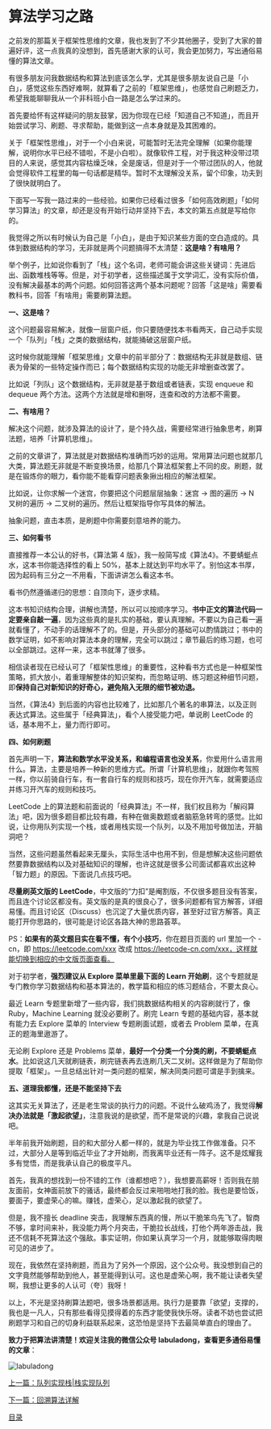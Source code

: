 # 算法学习之路

之前发的那篇关于框架性思维的文章，我也发到了不少其他圈子，受到了大家的普遍好评，这一点我真的没想到，首先感谢大家的认可，我会更加努力，写出通俗易懂的算法文章。

有很多朋友问我数据结构和算法到底该怎么学，尤其是很多朋友说自己是「小白」，感觉这些东西好难啊，就算看了之前的「框架思维」，也感觉自己刷题乏力，希望我能聊聊我从一个非科班小白一路是怎么学过来的。

首先要给怀有这样疑问的朋友鼓掌，因为你现在已经「知道自己不知道」，而且开始尝试学习、刷题、寻求帮助，能做到这一点本身就是及其困难的。

关于「框架性思维」，对于一个小白来说，可能暂时无法完全理解（如果你能理解，说明你水平已经不错啦，不是小白啦）。就像软件工程，对于我这种没带过项目的人来说，感觉其内容枯燥乏味，全是废话，但是对于一个带过团队的人，他就会觉得软件工程里的每一句话都是精华。暂时不太理解没关系，留个印象，功夫到了很快就明白了。

下面写一写我一路过来的一些经验。如果你已经看过很多「如何高效刷题」「如何学习算法」的文章，却还是没有开始行动并坚持下去，本文的第五点就是写给你的。

我觉得之所以有时候认为自己是「小白」，是由于知识某些方面的空白造成的。具体到数据结构的学习，无非就是两个问题搞得不太清楚：**这是啥？有啥用？**

举个例子，比如说你看到了「栈」这个名词，老师可能会讲这些关键词：先进后出、函数堆栈等等。但是，对于初学者，这些描述属于文学词汇，没有实际价值，没有解决最基本的两个问题。如何回答这两个基本问题呢？回答「这是啥」需要看教科书，回答「有啥用」需要刷算法题。

**一、这是啥？**

这个问题最容易解决，就像一层窗户纸，你只要随便找本书看两天，自己动手实现一个「队列」「栈」之类的数据结构，就能捅破这层窗户纸。

这时候你就能理解「框架思维」文章中的前半部分了：数据结构无非就是数组、链表为骨架的一些特定操作而已；每个数据结构实现的功能无非增删查改罢了。

比如说「列队」这个数据结构，无非就是基于数组或者链表，实现 enqueue 和 dequeue 两个方法。这两个方法就是增和删呀，连查和改的方法都不需要。

**二、有啥用？**

解决这个问题，就涉及算法的设计了，是个持久战，需要经常进行抽象思考，刷算法题，培养「计算机思维」。

之前的文章讲了，算法就是对数据结构准确而巧妙的运用。常用算法问题也就那几大类，算法题无非就是不断变换场景，给那几个算法框架套上不同的皮。刷题，就是在锻炼你的眼力，看你能不能看穿问题表象揪出相应的解法框架。

比如说，让你求解一个迷宫，你要把这个问题层层抽象：迷宫 -> 图的遍历 -> N 叉树的遍历 -> 二叉树的遍历。然后让框架指导你写具体的解法。

抽象问题，直击本质，是刷题中你需要刻意培养的能力。

**三、如何看书**

直接推荐一本公认的好书，《算法第 4 版》，我一般简写成《算法4》。不要蜻蜓点水，这本书你能选择性的看上 50%，基本上就达到平均水平了。别怕这本书厚，因为起码有三分之一不用看，下面讲讲怎么看这本书。

看书仍然遵循递归的思想：自顶向下，逐步求精。

这本书知识结构合理，讲解也清楚，所以可以按顺序学习。**书中正文的算法代码一定要亲自敲一遍**，因为这些真的是扎实的基础，要认真理解。不要以为自己看一遍就看懂了，不动手的话理解不了的。但是，开头部分的基础可以酌情跳过；书中的数学证明，如不影响对算法本身的理解，完全可以跳过；章节最后的练习题，也可以全部跳过。这样一来，这本书就薄了很多。

相信读者现在已经认可了「框架性思维」的重要性，这种看书方式也是一种框架性策略，抓大放小，着重理解整体的知识架构，而忽略证明、练习题这种细节问题，即**保持自己对新知识的好奇心，避免陷入无限的细节被劝退。**

当然，《算法4》到后面的内容也比较难了，比如那几个著名的串算法，以及正则表达式算法。这些属于「经典算法」，看个人接受能力吧，单说刷 LeetCode 的话，基本用不上，量力而行即可。

**四、如何刷题**

首先声明一下，**算法和数学水平没关系，和编程语言也没关系**，你爱用什么语言用什么。算法，主要是培养一种新的思维方式。所谓「计算机思维」，就跟你考驾照一样，你以前骑自行车，有一套自行车的规则和技巧，现在你开汽车，就需要适应并练习开汽车的规则和技巧。

LeetCode 上的算法题和前面说的「经典算法」不一样，我们权且称为「解闷算法」吧，因为很多题目都比较有趣，有种在做奥数题或者脑筋急转弯的感觉。比如说，让你用队列实现一个栈，或者用栈实现一个队列，以及不用加号做加法，开脑洞吧？

当然，这些问题虽然看起来无厘头，实际生活中也用不到，但是想解决这些问题依然要靠数据结构以及对基础知识的理解，也许这就是很多公司面试都喜欢出这种「智力题」的原因。下面说几点技巧吧。

**尽量刷英文版的 LeetCode**，中文版的“力扣”是阉割版，不仅很多题目没有答案，而且连个讨论区都没有。英文版的是真的很良心了，很多问题都有官方解答，详细易懂。而且讨论区（Discuss）也沉淀了大量优质内容，甚至好过官方解答。真正能打开你思路的，很可能是讨论区各路大神的思路荟萃。

PS：**如果有的英文题目实在看不懂，有个小技巧**，你在题目页面的 url 里加一个 -cn，即 https://leetcode.com/xxx 改成 https://leetcode-cn.com/xxx，这样就能切换到相应的中文版页面查看。

对于初学者，**强烈建议从 Explore 菜单里最下面的 Learn 开始刷**，这个专题就是专门教你学习数据结构和基本算法的，教学篇和相应的练习题结合，不要太良心。

最近 Learn 专题里新增了一些内容，我们挑数据结构相关的内容刷就行了，像 Ruby，Machine Learning 就没必要刷了。刷完 Learn 专题的基础内容，基本就有能力去 Explore 菜单的 Interview 专题刷面试题，或者去 Problem 菜单，在真正的题海里遨游了。

无论刷 Explore 还是 Problems 菜单，**最好一个分类一个分类的刷，不要蜻蜓点水**。比如说这几天就刷链表，刷完链表再去连刷几天二叉树。这样做是为了帮助你提取「框架」。一旦总结出针对一类问题的框架，解决同类问题可谓是手到擒来。

**五、道理我都懂，还是不能坚持下去**

这其实无关算法了，还是老生常谈的执行力的问题。不说什么破鸡汤了，我觉得**解决办法就是「激起欲望」**，注意我说的是欲望，而不是常说的兴趣，拿我自己说说吧。

半年前我开始刷题，目的和大部分人都一样的，就是为毕业找工作做准备。只不过，大部分人是等到临近毕业了才开始刷，而我离毕业还有一阵子。这不是炫耀我多有觉悟，而是我承认自己的极度平凡。

首先，我真的想找到一份不错的工作（谁都想吧？），我想要高薪呀！否则我在朋友面前，女神面前放下的骚话，最终都会反过来啪啪地打我的脸。我也是要恰饭，要面子，要虚荣心的嘛。赚钱，虚荣心，足以激起我的欲望了。

但是，我不擅长 deadline 突击，我理解东西真的慢，所以干脆笨鸟先飞了。智商不够，拿时间来补，我没能力两个月突击，干脆拉长战线，打他个两年游击战，我还不信耗不死算法这个强敌。事实证明，你如果认真学习一个月，就能够取得肉眼可见的进步了。

现在，我依然在坚持刷题，而且为了另外一个原因，这个公众号。我没想到自己的文字竟然能够帮助到他人，甚至能得到认可。这也是虚荣心啊，我不能让读者失望啊，我想让更多的人认可（夸）我呀！

以上，不光是坚持刷算法题吧，很多场景都适用。执行力是要靠「欲望」支撑的，我也是一凡人，只有那些看得见摸得着的东西才能使我快乐呀。读者不妨也尝试把刷题学习和自己的切身利益联系起来，这恐怕是坚持下去最简单直白的理由了。

**致力于把算法讲清楚！欢迎关注我的微信公众号 labuladong，查看更多通俗易懂的文章**：

![labuladong](../pictures/labuladong.png)

[上一篇：队列实现栈\|栈实现队列](../数据结构系列/队列实现栈栈实现队列.md)

[下一篇：回溯算法详解](../算法思维系列/回溯算法详解修订版.md)

[目录](../README.md#目录)
